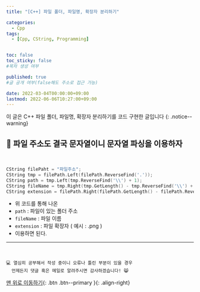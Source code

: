 ```yaml
---
title: "[C++] 파일 폴더, 파일명, 확장자 분리하기" 

categories:
  - Cpp
tags:
  - [Cpp, CString, Programming]


toc: false
toc_sticky: false
#목차 생성 여부

published: true
#글 공개 여부(false해도 주소로 접근 가능)

date: 2022-03-04T00:00:00+09:00
lastmod: 2022-06-06T10:27:00+09:00
---
```


이 글은 C++ 파일 폴더, 파일명, 확장자 분리하기를 코드 구현한 글입니다
{: .notice--warning}

## 📌 파일 주소도 결국 문자열이니 문자열 파싱을 이용하자

<br>

```cpp
CString filePaht = "파일주소";
CString tmp = filePath.Left(filePath.ReverseFind('.'));
CString path = tmp.Left(tmp.ReverseFind('\\') + 1);
CString fileName = tmp.Right(tmp.GetLength() - tmp.ReverseFind('\\') + 1);
CString extension = filePath.Right(filePath.GetLength() - filePath.ReverseFind('.'));
```

- 위 코드를 통해 나온
- `path` : 파일이 있는 폴더 주소
- `fileName` : 파일 이름
- `extension` : 파일 확장자 ( 예시 : .png )
- 이용하면 된다.

***
<br>

    💻 열심히 공부해서 작성 중이니 오류나 틀린 부분이 있을 경우 
      언제든지 댓글 혹은 메일로 알려주시면 감사하겠습니다! 😸

[맨 위로 이동하기](#){: .btn .btn--primary }{: .align-right}